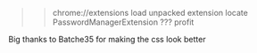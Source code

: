 >> chrome://extensions
>> load unpacked extension
>> locate PasswordManagerExtension
>> ???
>> profit


Big thanks to Batche35 for making the css look better
